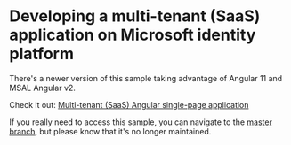 # Developing a multi-tenant (SaaS) application on Microsoft identity platform

There's a newer version of this sample taking advantage of Angular 11 and MSAL Angular v2.

Check it out: [Multi-tenant (SaaS) Angular single-page application](https://github.com/Azure-Samples/ms-identity-javascript-angular-tutorial/blob/main/6-Multitenancy/1-call-api-mt/README.md)

If you really need to access this sample, you can navigate to the [master branch](https://github.com/Azure-Samples/ms-identity-javascript-angular-spa-aspnet-webapi-multitenant/tree/master), but please know that it's no longer maintained.
